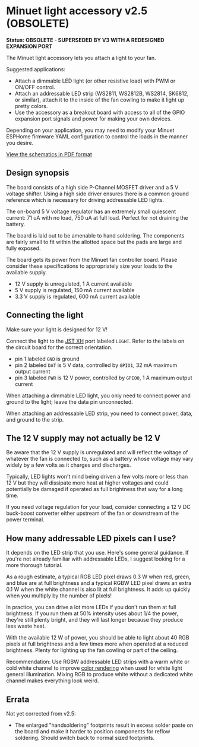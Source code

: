 # Minuet light accessory v2.5 (OBSOLETE)

**Status: OBSOLETE - SUPERSEDED BY V3 WITH A REDESIGNED EXPANSION PORT**

The Minuet light accessory lets you attach a light to your fan.

Suggested applications:

- Attach a dimmable LED light (or other resistive load) with PWM or ON/OFF control.
- Attach an addressable LED strip (WS2811, WS2812B, WS2814, SK6812, or similar), attach it to the inside of the fan cowling to make it light up pretty colors.
- Use the accessory as a breakout board with access to all of the GPIO expansion port signals and power for making your own devices.

Depending on your application, you may need to modify your Minuet ESPHome firmware YAML configuration to control the loads in the manner you desire.

[View the schematics in PDF format](light.pdf)

## Design synopsis

The board consists of a high side P-Channel MOSFET driver and a 5 V voltage shifter.  Using a high side driver ensures there is a common ground reference which is necessary for driving addressable LED lights.

The on-board 5 V voltage regulator has an extremely small quiescent current: 71 uA with no load, 750 uA at full load.  Perfect for not draining the battery.

The board is laid out to be amenable to hand soldering.  The components are fairly small to fit within the allotted space but the pads are large and fully exposed.

The board gets its power from the Minuet fan controller board.  Please consider these specifications to appropriately size your loads to the available supply.

- 12 V supply is unregulated, 1 A current available
- 5 V supply is regulated, 150 mA current available
- 3.3 V supply is regulated, 600 mA current available

## Connecting the light

Make sure your light is designed for 12 V!

Connect the light to the [JST XH](https://www.jst.com/wp-content/uploads/2021/01/eXH-new.pdf) port labeled `LIGHT`.  Refer to the labels on the circuit board for the correct orientation.

- pin 1 labeled `GND` is ground
- pin 2 labeled `DAT` is 5 V data, controlled by `GPIO1`, 32 mA maximum output current
- pin 3 labeled `PWR` is 12 V power, controlled by `GPIO0`, 1 A maximum output current

When attaching a dimmable LED light, you only need to connect power and ground to the light; leave the data pin unconnected.

When attaching an addressable LED strip, you need to connect power, data, and ground to the strip.

## The 12 V supply may not actually be 12 V

Be aware that the 12 V supply is unregulated and will reflect the voltage of whatever the fan is connected to, such as a battery whose voltage may vary widely by a few volts as it charges and discharges.

Typically, LED lights won't mind being driven a few volts more or less than 12 V but they will dissipate more heat at higher voltages and could potentially be damaged if operated as full brightness that way for a long time.

If you need voltage regulation for your load, consider connecting a 12 V DC buck-boost converter either upstream of the fan or downstream of the power terminal.

## How many addressable LED pixels can I use?

It depends on the LED strip that you use.  Here's some general guidance.  If you're not already familiar with addressable LEDs, I suggest looking for a more thorough tutorial.

As a rough estimate, a typical RGB LED pixel draws 0.3 W when red, green, and blue are at full brightness and a typical RGBW LED pixel draws an extra 0.1 W when the white channel is also lit at full brightness.  It adds up quickly when you multiply by the number of pixels!

In practice, you can drive a lot more LEDs if you don't run them at full brightness.  If you run them at 50% intensity uses about 1/4 the power, they're still plenty bright, and they will last longer because they produce less waste heat.

With the available 12 W of power, you should be able to light about 40 RGB pixels at full brightness and a few times more when operated at a reduced brightness.  Plenty for lighting up the fan cowling or part of the ceiling.

Recommendation: Use RGBW addressable LED strips with a warm white or cold white channel to improve [color rendering](https://en.wikipedia.org/wiki/Color_rendering_index) when used for white light general illumination.  Mixing RGB to produce white without a dedicated white channel makes everything look weird.

## Errata

Not yet corrected from v2.5:

- The enlarged "handsoldering" footprints result in excess solder paste on the board and make it harder to position components for reflow soldering.  Should switch back to normal sized footprints.
